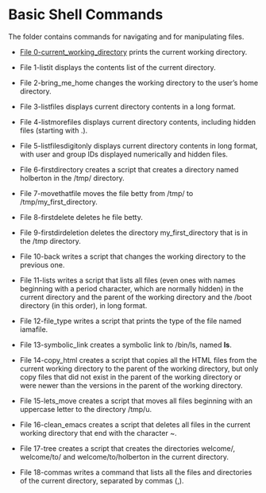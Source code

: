 # Basic Shell Commands
The folder contains commands for navigating and for manipulating files.
- [File 0-current_working_directory](./0-current_working_directory) prints the current working directory.

- File 1-listit displays the contents list of the current directory.

- File 2-bring_me_home changes the working directory to the user’s home directory.

- File 3-listfiles displays current directory contents in a long format.

- File 4-listmorefiles displays current directory contents, including hidden files (starting with .).

- File 5-listfilesdigitonly displays current directory contents in long format, with user and group IDs displayed numerically and hidden files.

- File 6-firstdirectory creates a script that creates a directory named holberton in the /tmp/ directory.

- File 7-movethatfile moves the file betty from /tmp/ to /tmp/my_first_directory.

- File 8-firstdelete deletes he file betty.

- File 9-firstdirdeletion deletes the directory my_first_directory that is in the /tmp directory.

- File 10-back writes a script that changes the working directory to the previous one.

- File 11-lists writes a script that lists all files (even ones with names beginning with a period character, which are normally hidden) in the current directory and the parent of the working directory and the /boot directory (in this order), in long format.

- File 12-file_type writes a script that prints the type of the file named iamafile. 

- File 13-symbolic_link creates a symbolic link to /bin/ls, named __ls__. 

- File 14-copy_html creates a script that copies all the HTML files from the current working directory to the parent of the working directory, but only copy files that did not exist in the parent of the working directory or were newer than the versions in the parent of the working directory.

- File 15-lets_move creates a script that moves all files beginning with an uppercase letter to the directory /tmp/u.

- File 16-clean_emacs creates a script that deletes all files in the current working directory that end with the character ~.

- File 17-tree creates a script that creates the directories welcome/, welcome/to/ and welcome/to/holberton in the current directory.

- File 18-commas writes a command that lists all the files and directories of the current directory, separated by commas (,).
